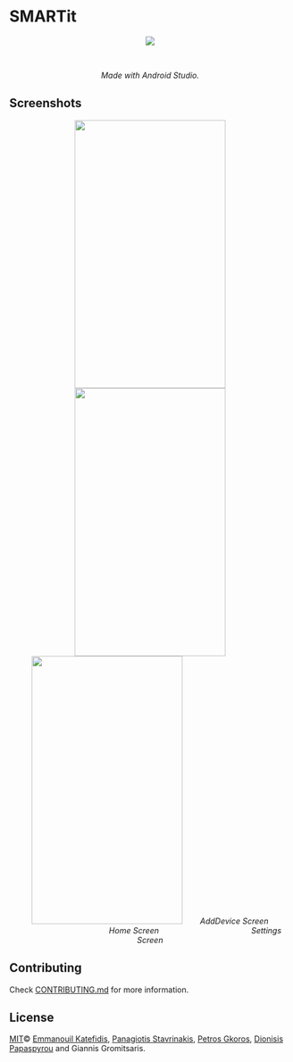 # SMARTit
<p align="center">
   <img src="https://i.imgur.com/fMb6Q78.png">
</p>
<br>
<i>
<p align="center">
  Made with Android Studio.
</p>
</i>

## Screenshots
<p align="center">
   <img src="https://i.imgur.com/DpVeVw6.png" width="270" height="480">
   <img src="https://i.imgur.com/LmSGYlt.png" width="270" height="480">
   <img src="https://i.imgur.com/kmO40XU.png" width="270" height="480">
   &nbsp;&nbsp;&nbsp;&nbsp;&nbsp;&nbsp;&nbsp;<em>AddDevice Screen</em> &nbsp;&nbsp;&nbsp;&nbsp;&nbsp;&nbsp;&nbsp;&nbsp;&nbsp;&nbsp;&nbsp;&nbsp;&nbsp;&nbsp;&nbsp;&nbsp;&nbsp;&nbsp;&nbsp;&nbsp;&nbsp;&nbsp;&nbsp;&nbsp;&nbsp;&nbsp;&nbsp;&nbsp;&nbsp;&nbsp;&nbsp;&nbsp;&nbsp;&nbsp;&nbsp;&nbsp;&nbsp;&nbsp;&nbsp;&nbsp;
<em>Home Screen</em>
&nbsp;&nbsp;&nbsp;&nbsp;&nbsp;&nbsp;&nbsp;&nbsp;&nbsp;&nbsp;&nbsp;&nbsp;&nbsp;&nbsp;&nbsp;&nbsp;&nbsp;&nbsp;&nbsp;&nbsp;&nbsp;&nbsp;&nbsp;&nbsp;&nbsp;&nbsp;&nbsp;&nbsp;&nbsp;&nbsp;&nbsp;&nbsp;&nbsp;&nbsp;&nbsp;&nbsp;&nbsp;&nbsp;&nbsp;&nbsp;
<em>Settings Screen</em>
</p>

## Contributing

Check [CONTRIBUTING.md](CONTRIBUTING.md) for more information.

## License

[MIT](LICENSE)© <a href="https://github.com/man0s">Emmanouil Katefidis</a>, <a href="https://github.com/pan0sSt">Panagiotis Stavrinakis</a>, <a href="https://github.com/pgkoros">Petros Gkoros</a>, <a href="https://github.com/huehueden">Dionisis Papaspyrou</a> and Giannis Gromitsaris.
